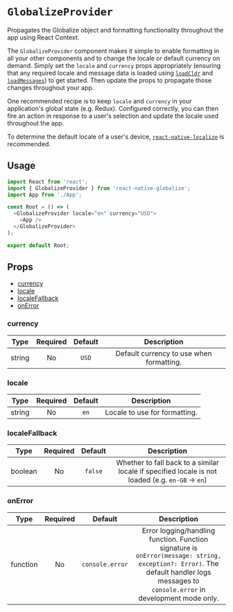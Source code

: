 # `GlobalizeProvider`

Propagates the Globalize object and formatting functionality throughout the app using React Context.

The `GlobalizeProvider` component makes it simple to enable formatting in all your other components and to change the locale or default currency on demand. Simply set the `locale` and `currency` props appropriately (ensuring that any required locale and message data is loaded using [`loadCldr`](../api/utilities.md#loadcldr) and [`loadMessages`](../api/utilities.md#loadmessages)) to get started. Then update the props to propagate those changes throughout your app.

One recommended recipe is to keep `locale` and `currency` in your application's global state (e.g. Redux). Configured correctly, you can then fire an action in response to a user's selection and update the locale used throughout the app.

To determine the default locale of a user's device, [`react-native-localize`](https://github.com/react-native-community/react-native-localize) is recommended.

## Usage

```js
import React from 'react';
import { GlobalizeProvider } from 'react-native-globalize';
import App from './App';

const Root = () => (
  <GlobalizeProvider locale="en" currency="USD">
    <App />
  </GlobalizeProvider>
);

export default Root;
```

## Props

- [currency](#currency)
- [locale](#locale)
- [localeFallback](#localeFallback)
- [onError](#onerror)

### currency

|  Type  | Required | Default | Description |
| :----: | :------: | :-----: | :---------: |
| string |    No    |  `USD`  | Default currency to use when formatting. |

### locale

|  Type  | Required | Default | Description |
| :----: | :------: | :-----: | :---------: |
| string |    No    |  `en`   | Locale to use for formatting. |

### localeFallback

|  Type   | Required |  Default   | Description |
| :-----: | :------: | :--------: | :---------: |
| boolean |    No    |  `false`   | Whether to fall back to a similar locale if specified locale is not loaded (e.g. `en-GB` -> `en`) |

### onError

|   Type   | Required | Default         | Description |
| :------: | :------: | :-------------: | :---------: |
| function |    No    | `console.error` | Error logging/handling function. Function signature is `onError(message: string, exception?: Error)`. The default handler logs messages to `console.error` in development mode only. |
